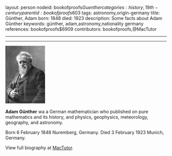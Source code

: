 layout: person
nodeid: bookofproofs$Guenther
categories: history,19th-century
parentid: bookofproofs$603
tags: astronomy,origin-germany
title: Günther, Adam
born: 1848
died: 1923
description: Some facts about Adam Günther
keywords: günther, adam,astronomy,nationality germany
references: bookofproofs$6909
contributors: bookofproofs,@MacTutor

---


---

![Guenther.jpg](https://github.com/bookofproofs/bookofproofs.github.io/blob/main/_sources/_assets/images/portraits/Guenther.jpg?raw=true)

**Adam Günther** wa a German mathematician who published on pure mathematics and its history, and physics, geophysics, meteorology, geography, and astronomy.

Born 6 February 1848 Nuremberg, Germany. Died 3 February 1923 Munich, Germany.


View full biography at [MacTutor](https://mathshistory.st-andrews.ac.uk/Biographies/Guenther/).